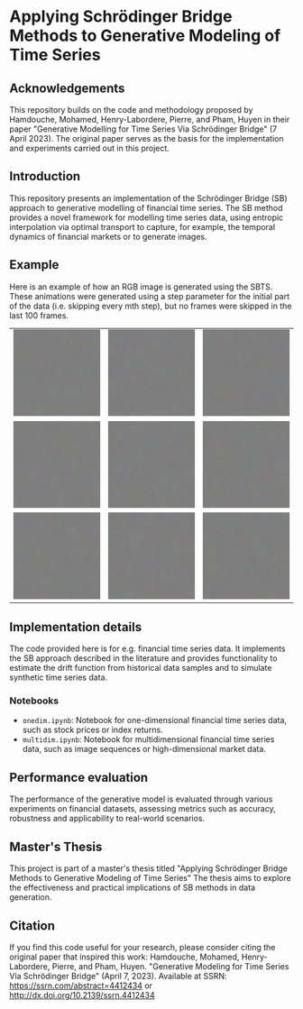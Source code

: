 # Applying Schrödinger Bridge Methods to Generative Modeling of Time Series

## Acknowledgements
This repository builds on the code and methodology proposed by Hamdouche, Mohamed, Henry-Labordere, Pierre, and Pham, Huyen in their paper "Generative Modelling for Time Series Via Schrödinger Bridge" (7 April 2023). The original paper serves as the basis for the implementation and experiments carried out in this project.

## Introduction
This repository presents an implementation of the Schrödinger Bridge (SB) approach to generative modelling of financial time series. The SB method provides a novel framework for modelling time series data, using entropic interpolation via optimal transport to capture, for example, the temporal dynamics of financial markets or to generate images. 

## Example

Here is an example of how an RGB image is generated using the SBTS.
These animations were generated using a step parameter for the initial part of the data (i.e. skipping every mth step), but no frames were skipped in the last 100 frames.


<table>
  <tr>
    <td><img src="./images/created_animation_step100_last100_1.gif" alt="Animation 1" width="200"/></td>
    <td><img src="./images/created_animation_step100_last100_2.gif" alt="Animation 2" width="200"/></td>
    <td><img src="./images/created_animation_step100_last100_3.gif" alt="Animation 3" width="200"/></td>
  </tr>
  <tr>
    <td><img src="./images/created_animation_step100_last100_4.gif" alt="Animation 4" width="200"/></td>
    <td><img src="./images/created_animation_step100_last100_6.gif" alt="Animation 6" width="200"/></td>
    <td><img src="./images/created_animation_step100_last100_9.gif" alt="Animation 9" width="200"/></td>
  </tr>
  <tr>
    <td><img src="./images/created_animation_step100_last100_10.gif" alt="Animation 10" width="200"/></td>
    <td><img src="./images/created_animation_step100_last100_12.gif" alt="Animation 12" width="200"/></td>
    <td><img src="./images/created_animation_step100_last100_14.gif" alt="Animation 14" width="200"/></td>
  </tr>
</table>

## Implementation details
The code provided here is for e.g. financial time series data. It implements the SB approach described in the literature and provides functionality to estimate the drift function from historical data samples and to simulate synthetic time series data.

### Notebooks
- `onedim.ipynb`: Notebook for one-dimensional financial time series data, such as stock prices or index returns.
- `multidim.ipynb`: Notebook for multidimensional financial time series data, such as image sequences or high-dimensional market data.


## Performance evaluation
The performance of the generative model is evaluated through various experiments on financial datasets, assessing metrics such as accuracy, robustness and applicability to real-world scenarios.



## Master's Thesis
This project is part of a master's thesis titled "Applying Schrödinger Bridge Methods to Generative Modeling of Time Series" The thesis aims to explore the effectiveness and practical implications of SB methods in data generation.

## Citation
If you find this code useful for your research, please consider citing the original paper that inspired this work:
Hamdouche, Mohamed, Henry-Labordere, Pierre, and Pham, Huyen. "Generative Modeling for Time Series Via Schrödinger Bridge" (April 7, 2023). Available at SSRN: https://ssrn.com/abstract=4412434 or http://dx.doi.org/10.2139/ssrn.4412434

